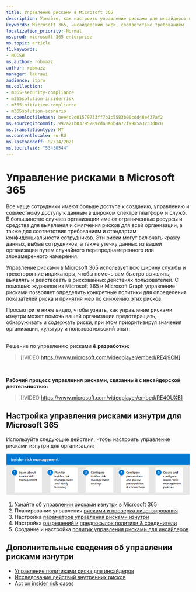 ```yaml
---
title: Управление рисками в Microsoft 365
description: Узнайте, как настроить управление рисками для инсайдеров в Microsoft 365.
keywords: Microsoft 365, инсайдерский риск, соответствие требованиям
localization_priority: Normal
ms.prod: microsoft-365-enterprise
ms.topic: article
f1.keywords:
- NOCSH
ms.author: robmazz
author: robmazz
manager: laurawi
audience: itpro
ms.collection:
- m365-security-compliance
- m365solution-insiderrisk
- m365initiative-compliance
- m365solution-scenario
ms.openlocfilehash: bee4c2d01579733ff7b1c5583b00cdd48e437af2
ms.sourcegitcommit: 997a21b83795789cda0a6b4a77f9985a3233d0c0
ms.translationtype: MT
ms.contentlocale: ru-RU
ms.lasthandoff: 07/14/2021
ms.locfileid: "53430544"
---
```

# <a name="insider-risk-management-in-microsoft-365"></a>Управление рисками в Microsoft 365

Все чаще сотрудники имеют больше доступа к созданию, управлению и совместному доступу к данным в широком спектре платформ и служб. В большинстве случаев организации имеют ограниченные ресурсы и средства для выявления и смягчения рисков для всей организации, а также для соответствия требованиям и стандартам конфиденциальности сотрудников. Эти риски могут включать кражу данных, выбыв сотрудников, а также утечку данных из вашей организации путем случайного перепреднамеренного или злонамеренного намерения.

Управление рисками в Microsoft 365 использует всю ширину службы и трехсторонние индикаторы, чтобы помочь вам быстро выявлять, выявлять и действовать в рискованных действиях пользователей. С помощью журналов из Microsoft 365 и Microsoft Graph управление рисками позволяет определить конкретные политики для определения показателей риска и принятия мер по снижению этих рисков.

Просмотрите ниже видео, чтобы узнать, как управление рисками изнутри может помочь вашей организации предотвращать, обнаруживать и содержать риски, при этом приоритизируя значения организации, культуру и пользовательский опыт:
<br>
<br>

Решение по управлению рисками **& разработки:**
>[!VIDEO https://www.microsoft.com/videoplayer/embed/RE4j9CN]
<br>

**Рабочий процесс управления рисками, связанный с инсайдерской деятельностью:**
>[!VIDEO https://www.microsoft.com/videoplayer/embed/RE4OUXB]

## <a name="configure-insider-risk-management-for-microsoft-365"></a>Настройка управления рисками изнутри для Microsoft 365

Используйте следующие действия, чтобы настроить управление рисками изнутри для организации:

![Действия по управлению рисками для решения инсайдерской проблемы риска](../media/ir-solution-ir-steps.png)

1. Узнайте об [управлении рисками](insider-risk-management.md) изнутри в Microsoft 365
2. Планирование управления [рисками и проверка лицензирования](insider-risk-management-plan.md)
3. Настройка [параметров управления рисками изнутри](insider-risk-management-settings.md)
4. Настройка [разрешений и](insider-risk-management-configure.md#step-1-enable-permissions-for-insider-risk-management) [предпосылок политики & соединители](insider-risk-management-configure.md#step-4-configure-prerequisites-for-policies)
5. Создание и настройка [политик управления рисками для инсайдеров](insider-risk-management-configure.md#step-6-create-an-insider-risk-management-policy)

## <a name="more-information-about-insider-risk-management"></a>Дополнительные сведения об управлении рисками изнутри

- [Управление политиками риска для инсайдеров](insider-risk-management-policies.md)
- [Исследование действий внутренних рисков](insider-risk-management-activities.md)
- [Act on insider risk cases](insider-risk-management-cases.md)